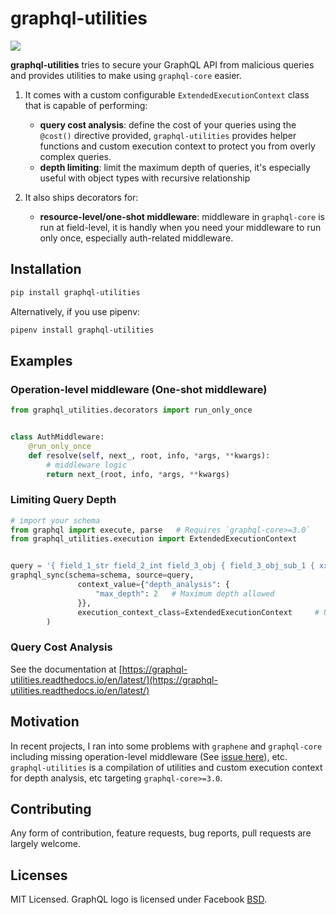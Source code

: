 # graphql-utilities

![](https://github.com/melvinkcx/graphql-utilities/workflows/tests/badge.svg)

**graphql-utilities** tries to secure your GraphQL API from malicious queries and provides utilities to make using `graphql-core` easier.

1. It comes with a custom configurable `ExtendedExecutionContext` class that is capable of performing:

   * **query cost analysis**: define the cost of your queries using the `@cost()` directive provided, `graphql-utilities` provides helper functions and custom execution context to protect you from overly complex queries.
   * **depth limiting**: limit the maximum depth of queries, it's especially useful with object types with recursive relationship

2. It also ships decorators for:

   * **resource-level/one-shot middleware**: middleware in `graphql-core` is run at field-level, it is handly when you need your middleware to run only once, especially auth-related middleware.

## Installation

```sh
pip install graphql-utilities
```

Alternatively, if you use pipenv:

```sh
pipenv install graphql-utilities
```

## Examples

### Operation-level middleware (One-shot middleware)

```python
from graphql_utilities.decorators import run_only_once


class AuthMiddleware:
    @run_only_once
    def resolve(self, next_, root, info, *args, **kwargs):
        # middleware logic
        return next_(root, info, *args, **kwargs)   
```

### Limiting Query Depth

```python
# import your schema
from graphql import execute, parse   # Requires `graphql-core>=3.0`
from graphql_utilities.execution import ExtendedExecutionContext


query = '{ field_1_str field_2_int field_3_obj { field_3_obj_sub_1 { xxx } } }'
graphql_sync(schema=schema, source=query,
               context_value={"depth_analysis": {
                   "max_depth": 2   # Maximum depth allowed
               }},
               execution_context_class=ExtendedExecutionContext     # Use the `ExtendedExecutionContext` provided in `graphql-utilities`
        )
```

### Query Cost Analysis

See the documentation at [https://graphql-utilities.readthedocs.io/en/latest/](https://graphql-utilities.readthedocs.io/en/latest/)

## Motivation

In recent projects, I ran into some problems with `graphene` and `graphql-core` including missing operation-level middleware (See [issue here](https://github.com/graphql-python/graphene/issues/1117)), etc. 
`graphql-utilities` is a compilation of utilities and custom execution context for depth analysis, etc targeting `graphql-core>=3.0`.

## Contributing

Any form of contribution, feature requests, bug reports, pull requests are largely welcome.  

## Licenses

MIT Licensed. GraphQL logo is licensed under Facebook [BSD](http://opensource.org/licenses/bsd-license.php).
